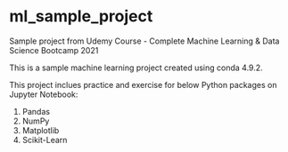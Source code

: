 # ml_sample_project
Sample project from Udemy Course - Complete Machine Learning & Data Science Bootcamp 2021

This is a sample machine learning project created using conda 4.9.2.

This project inclues practice and exercise for below Python packages on Jupyter Notebook:
1. Pandas
2. NumPy
3. Matplotlib
4. Scikit-Learn
